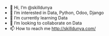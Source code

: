 - 👋 Hi, I’m @skilldunya
- 👀 I’m interested in Data, Python, Odoo, Django
- 🌱 I’m currently learning Data
- 💞️ I’m looking to collaborate on Data
- 📫 How to reach me http://skilldunya.com/

<!---
skilldunya/skilldunya is a ✨ special ✨ repository because its `README.md` (this file) appears on your GitHub profile.
You can click the Preview link to take a look at your changes.
--->
